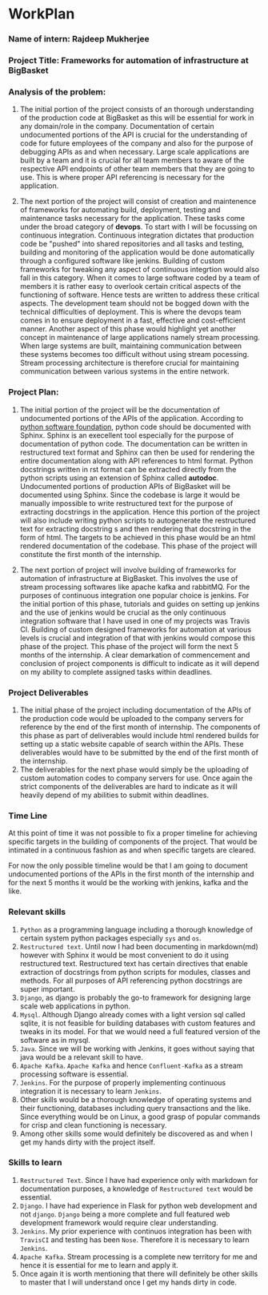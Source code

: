 # WorkPlan

### Name of intern: Rajdeep Mukherjee

### Project Title: Frameworks for automation of infrastructure at BigBasket

### Analysis of the problem: 
 1. The initial portion of the project consists of an thorough understanding of the production 
code at BigBasket as this will be essential for work in any domain/role in the company. Documentation of certain undocumented portions
of the API is crucial for the understanding of code for future employees of the company and also for the purpose of debugging APIs as and when 
necessary. Large scale applications are built by a team and it is crucial for all team members to aware of the respective API endpoints of other team members that they are going to use. This is where proper API referencing is necessary for the application.

2. The next portion of the project will consist of creation and maintenence of frameworks for automating build, deployment, testing and maintenance tasks necessary for the application. These tasks come under the broad category of **devops**. To start with I will be focussing on continuous integration. Continuous integration dictates that production code be "pushed" into shared repositories and all tasks and testing, building and monitoring of the application would be done automatically through a configured software like jenkins. 
Building of custom frameworks for tweaking any aspect of continuous integrtion would also fall in this category. When it comes to large software coded by a team of members it is rather easy to overlook certain critical aspects of the functioning of software. Hence tests are written to address these critical aspects. The development team should not be bogged down with the technical difficulties of deployment. 
This is where the devops team comes in to ensure deployment in a fast, effective and cost-efficient manner. Another aspect of this phase would highlight yet another concept in maintenance of large applications namely stream processing. When large systems are built, maintaining communication between these systems becomes too difficult without using stream pocessing. Stream processing architecture is therefore crucial for maintaining communication between various systems in the entire network.

### Project Plan:
1. The initial portion of the project will be the documentation of undocumented portions of the APIs of the application. According to [python software foundation](https://docs.python.org/devguide/documenting.html), python code should be documented with Sphinx. Sphinx is an execellent tool especially for the purpose of documentation of python code. The documentation can be written in restructured text format and Sphinx can then be used for rendering the entire documentation along with API references to html format. Python docstrings written in rst format can be extracted directly from the python scripts using an extension of Sphinx called **autodoc**. Undocumented portions of production APIs of BigBasket will be documented using Sphinx. Since the codebase is large it would be manually impossible to write restructured text for the purpose of extracting docstrings in the application. Hence this portion of the project will also include writing python scripts to autogenerate the restructured text for extracting docstring s and then rendering that docstring in the form of html. The targets to be achieved in this phase would be an html rendered documentation of the codebase. This phase of the project will constitute the first month of the internship.

2. The next portion of project will involve building of frameworks for automation of infrastructure at BigBasket. This involves the use of stream processing softwares like apache kafka and rabbitMQ. For the purposes of continuous integration one popular choice is jenkins. For the initial portion of this phase, tutorials and guides on setting up jenkins and the use of jenkins would be crucial as the only continuous integration software that I have used in one of my projects was Travis CI. Building of custom designed frameworks for automation at various levels is crucial and integration of that with jenkins would compose this phase of the project. This phase of the project will form the next 5 months of the internship. A clear demarkation of commencement and conclusion of project components is difficult to indicate as it will depend on my ability to complete assigned tasks within deadlines.

### Project Deliverables
1. The initial phase of the project including documentation of the APIs of the production code would be uploaded to the company servers for reference by the end of the first month of internship. The components of this phase as part of deliverables would include html rendered builds for setting up a static website capable of search within the APIs. These deliverables would have to be submitted by the end of the first month of the internship.
2. The deliverables for the next phase would simply be the uploading of custom automation codes to company servers for use. Once again the strict components of the deliverables are hard to indicate as it will heavily depend of my abilities to submit within deadlines.

### Time Line
At this point of time it was not possible to fix a proper timeline for achieving specific targets in the building of components of the project. That would be intimated in a continuous fashion as and when specific targets are cleared.

For now the only possible timeline would be that I am going to document undocumented portions of the APIs in the first month of the internship and for the next 5 months it would be the working with jenkins, kafka and the like.

### Relevant skills
1. `Python` as a programming language including a thorough knowledge of certain system python packages especially `sys` and `os`. 
2. `Restructured text`. Until now I had been documenting in markdown(md) however with Sphinx it would be most convenient to do it using restructured text. Restructured text has certain directives that enable extraction of docstrings from python scripts for modules, classes and methods. For all purposes of API referencing python docstrings are super important.
3. `Django`, as django is probably the go-to framework for designing large scale web applications in python.
4. `Mysql`. Although Django already comes with a light version sql called sqlite, it is not feasible for building databases with custom features and tweaks in its model. For that we would need a full featured version of the software as in mysql.
5. `Java`. Since we will be working with Jenkins, it goes without saying that java would be a relevant skill to have.
6. `Apache Kafka`. `Apache Kafka` and hence `Confluent-Kafka` as a stream processing software is essential. 
7. `Jenkins`. For the purpose of properly implementing continuous integration it is necessary to learn `Jenkins`.
8. Other skills would be a thorough knowledge of operating systems and their functioning, databases including query transactions and the like. Since everything would be on Linux, a good grasp of popular commands for crisp and clean functioning is necessary.
9. Among other skills some would definitely be discovered as and when I get my hands dirty with the project itself.

### Skills to learn
1. `Restructured Text`. Since I have had experience only with markdown for documentation purposes, a knowledge of `Restructured text` would be essential.
2. `Django`. I have had experience in Flask for python web development and not `django`. `Django` being a more complete and full featured web development framework would require clear understanding.
3. `Jenkins`. My prior experience with continuos integration has been with `TravisCI` and testing has been `Nose`. Therefore it is necessary to learn `Jenkins`.
4. `Apache Kafka`. Stream processing is a complete new territory for me and hence it is essential for me to learn and apply it.
5. Once again it is worth mentioning that there will definitely be other skills to master that I will understand once I get my hands dirty in code. 
